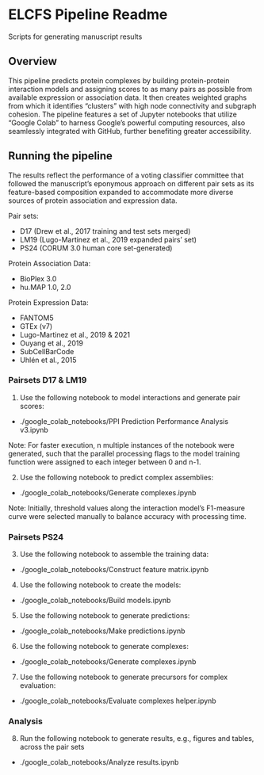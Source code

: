 ﻿# ELCFS Pipeline Readme
Scripts for generating manuscript results

## Overview
This pipeline predicts protein complexes by building protein-protein interaction models and assigning scores to as many pairs as possible from available expression or association data.  It then creates weighted graphs from which it identifies “clusters” with high node connectivity and subgraph cohesion.  The pipeline features a set of Jupyter notebooks that utilize “Google Colab” to harness Google’s powerful computing resources, also seamlessly integrated with GitHub, further benefiting greater accessibility.

## Running the pipeline
The results reflect the performance of a voting classifier committee that followed the manuscript’s eponymous approach on different pair sets as its feature-based composition expanded to accommodate more diverse sources of protein association and expression data.

Pair sets:
- D17 (Drew et al., 2017 training and test sets merged)
- LM19 (Lugo-Martinez et al., 2019 expanded pairs’ set)
- PS24 (CORUM 3.0 human core set-generated)

Protein Association Data: 
- BioPlex 3.0 
- hu.MAP 1.0, 2.0

Protein Expression Data:
- FANTOM5
- GTEx (v7)
- Lugo-Martinez et al., 2019 & 2021 
- Ouyang et al., 2019 
- SubCellBarCode 
- Uhlén et al., 2015

### Pairsets D17 & LM19
1. Use the following notebook to model interactions and generate pair scores:
- ./google_colab_notebooks/PPI Prediction Performance Analysis v3.ipynb

Note: For faster execution, n multiple instances of the notebook were generated, such that the parallel processing flags to the model training function were assigned to each integer between 0 and n-1.
 
2. Use the following notebook to predict complex assemblies:
- ./google_colab_notebooks/Generate complexes.ipynb

Note: Initially, threshold values along the interaction model’s F1-measure curve were selected manually to balance accuracy with processing time.

### Pairsets PS24
3. Use the following notebook to assemble the training data:
- ./google_colab_notebooks/Construct feature matrix.ipynb

4. Use the following notebook to create the models:
- ./google_colab_notebooks/Build models.ipynb

5. Use the following notebook to generate predictions: 
- ./google_colab_notebooks/Make predictions.ipynb

6. Use the following notebook to generate complexes:
- ./google_colab_notebooks/Generate complexes.ipynb

7. Use the following notebook to generate precursors for complex evaluation:
- ./google_colab_notebooks/Evaluate complexes helper.ipynb

### Analysis
8. Run the following notebook to generate results, e.g., figures and tables, across the pair sets
- ./google_colab_notebooks/Analyze results.ipynb